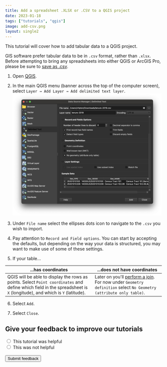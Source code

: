 ```yaml
---
title: Add a spreadsheet .XLSX or .CSV to a QGIS project
date: 2023-01-18
tags: ["tutorials", "qgis"]
image: add-csv.png
layout: single2
---
```


This tutorial will cover how to add tabular data to a QGIS project.

<div class="alert-warning">GIS software prefer tabular data to be in <code>.csv</code> format, rather than <code>.xlsx</code>. Before attempting to bring any spreadsheets into either QGIS or ArcGIS Pro, please be sure to <a href="https://support.microsoft.com/en-us/office/save-a-workbook-to-text-format-txt-or-csv-3e9a9d6c-70da-4255-aa28-fcacf1f081e6">save as .csv</a>.</div>

1. Open [QGIS](https://mapping.share.library.harvard.edu/tutorials/census-data-primer/download-software/).

2. In the main QGIS menu (banner across the top of the computer screen), select `Layer → Add Layer → Add delimited text layer`.
![Screenshot of the add delimited text wizard in QGIS](media/1.png)

3. Under `File name` select the ellipses dots icon to navigate to the `.csv` you wish to import.

4. Pay attention to `Record and Field options`. You can start by accepting the defaults, but depending on the way your data is structured, you may want to make use of some of these settings.

5. If your table...

| ...has coordinates | ...does not have coordinates |
| --- | --- |
| QGIS will be able to display the rows as points. Select `Point coordinates` and define which field in the spreadsheet is `X` (longitude), and which is `Y` (latitude).| Later on you'll [perform a join](/tutorials/census-data-primer/perform-a-table-join/). For now under `Geometry definition` select `No Geometry (attribute only table)`. |


6. Select `Add`.

7. Select `Close`.


<div class="alert-success">
<h2>Give your feedback to improve our tutorials</h2>
<form 
  method="POST" 
  action="GFORM_URL"
>
  <input type="radio" id="yes" name="tutorial-feedback" value="yes">
  <label for="html">This tutorial was helpful</label><br>
  <input type="radio" id="no" name="tutorial-feedback" value="no">
  <label for="css">This was not helpful</label><br>
  <br>
  <button type="submit">Submit feedback</button>
</form>
</div>

